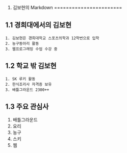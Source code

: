 ﻿


1. 김보현의 Markdown
=======================



1.1 경희대에서의 김보현
-----------------------------------------------------------
	1. 김보현은 경희대학교 스포츠의학과 12학번으로 입학
    2. 농구동아리 활동
	3. 웹프로그래밍 수업 수강 중


1.2 학교 밖 김보현
---------------------------------------------------------
	1. SK 루키 활동
	2. 한식조리사 자격증 보유
	3. 배틀그라운드 2300++

1.3 주요 관심사
------------------------------------------------------
1. 배틀그라운드
2. 요리
3. 농구
4. 스키
5. 웹
